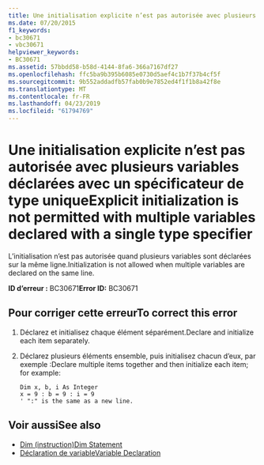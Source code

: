 ```yaml
---
title: Une initialisation explicite n’est pas autorisée avec plusieurs variables déclarées avec un spécificateur de type unique
ms.date: 07/20/2015
f1_keywords:
- bc30671
- vbc30671
helpviewer_keywords:
- BC30671
ms.assetid: 57bbdd58-b58d-4144-8fa6-366a7167df27
ms.openlocfilehash: ffc5ba9b395b6085e0730d5aef4c1b7f37b4cf5f
ms.sourcegitcommit: 9b552addadfb57fab0b9e7852ed4f1f1b8a42f8e
ms.translationtype: MT
ms.contentlocale: fr-FR
ms.lasthandoff: 04/23/2019
ms.locfileid: "61794769"
---
```

# <a name="explicit-initialization-is-not-permitted-with-multiple-variables-declared-with-a-single-type-specifier"></a><span data-ttu-id="04362-102">Une initialisation explicite n’est pas autorisée avec plusieurs variables déclarées avec un spécificateur de type unique</span><span class="sxs-lookup"><span data-stu-id="04362-102">Explicit initialization is not permitted with multiple variables declared with a single type specifier</span></span>
<span data-ttu-id="04362-103">L’initialisation n’est pas autorisée quand plusieurs variables sont déclarées sur la même ligne.</span><span class="sxs-lookup"><span data-stu-id="04362-103">Initialization is not allowed when multiple variables are declared on the same line.</span></span>  
  
 <span data-ttu-id="04362-104">**ID d’erreur :** BC30671</span><span class="sxs-lookup"><span data-stu-id="04362-104">**Error ID:** BC30671</span></span>  
  
## <a name="to-correct-this-error"></a><span data-ttu-id="04362-105">Pour corriger cette erreur</span><span class="sxs-lookup"><span data-stu-id="04362-105">To correct this error</span></span>  
  
1. <span data-ttu-id="04362-106">Déclarez et initialisez chaque élément séparément.</span><span class="sxs-lookup"><span data-stu-id="04362-106">Declare and initialize each item separately.</span></span>  
  
2. <span data-ttu-id="04362-107">Déclarez plusieurs éléments ensemble, puis initialisez chacun d’eux, par exemple :</span><span class="sxs-lookup"><span data-stu-id="04362-107">Declare multiple items together and then initialize each item; for example:</span></span>  
  
    ```  
    Dim x, b, i As Integer  
    x = 9 : b = 9 : i = 9   
    ' ":" is the same as a new line.  
    ```  
  
## <a name="see-also"></a><span data-ttu-id="04362-108">Voir aussi</span><span class="sxs-lookup"><span data-stu-id="04362-108">See also</span></span>

- [<span data-ttu-id="04362-109">Dim (instruction)</span><span class="sxs-lookup"><span data-stu-id="04362-109">Dim Statement</span></span>](../../visual-basic/language-reference/statements/dim-statement.md)
- [<span data-ttu-id="04362-110">Déclaration de variable</span><span class="sxs-lookup"><span data-stu-id="04362-110">Variable Declaration</span></span>](../../visual-basic/programming-guide/language-features/variables/variable-declaration.md)
